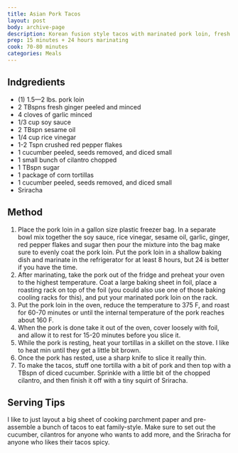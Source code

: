 ```yaml
---
title: Asian Pork Tacos
layout: post
body: archive-page
description: Korean fusion style tacos with marinated pork loin, fresh cucumber, and cilantro. 
prep: 15 minutes + 24 hours marinating
cook: 70-80 minutes
categories: Meals
---
```


## Indgredients
- (1) 1.5—2 lbs. pork loin
- 2 TBspns fresh ginger peeled and minced
- 4 cloves of garlic minced
- 1/3 cup soy sauce
- 2 TBspn sesame oil
- 1/4 cup rice vinegar
- 1-2 Tspn crushed red pepper flakes
- 1 cucumber peeled, seeds removed, and diced small
- 1 small bunch of cilantro chopped
- 1 TBspn sugar
- 1 package of corn tortillas
- 1 cucumber peeled, seeds removed, and diced small
- Sriracha

## Method
1. Place the pork loin in a gallon size plastic freezer bag. In a separate bowl mix together the soy sauce, rice vinegar, sesame oil, garlic, ginger, red pepper flakes and sugar then pour the mixture into the bag make sure to evenly coat the pork loin. Put the pork loin in a shallow baking dish and marinate in the refrigerator for at least 8 hours, but 24 is better if you have the time.
2. After marinating, take the pork out of the fridge and preheat your oven to the highest temperature. Coat a large baking sheet in foil, place a roasting rack on top of the foil (you could also use one of those baking cooling racks for this), and put your marinated pork loin on the rack.
3. Put the pork loin in the oven, reduce the temperature to 375 F, and roast for 60-70 minutes or until the internal temperature of the pork reaches about 160 F.
4. When the pork is done take it out of the oven, cover loosely with foil, and allow it to rest for 15-20 minutes before you slice it.
5. While the pork is resting, heat your tortillas in a skillet on the stove. I like to heat min until they get a little bit brown.
6. Once the pork has rested, use a sharp knife to slice it really thin.
7. To make the tacos, stuff one tortilla with a bit of pork and then top with a TBspn of diced cucumber. Sprinkle with a little bit of the chopped cilantro, and then finish it off with a tiny squirt of Sriracha.

## Serving Tips
I like to just layout a big sheet of cooking parchment paper and  pre-assemble a bunch of tacos to eat family-style. Make sure to set out the cucumber, cilantros for anyone who wants to add more, and the Sriracha for anyone who likes their tacos spicy.